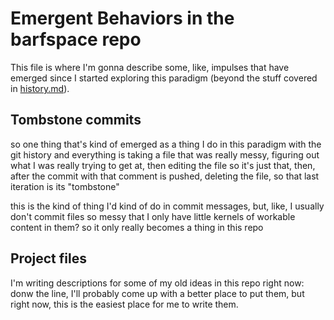 # Emergent Behaviors in the barfspace repo

This file is where I'm gonna describe some, like, impulses that have emerged since I started exploring this paradigm (beyond the stuff covered in [history.md](history.md)).

## Tombstone commits

so one thing that's kind of emerged as a thing I do in this paradigm with the git history and everything is taking a file that was really messy, figuring out what I was really trying to get at, then editing the file so it's just that, then, after the commit with that comment is pushed, deleting the file, so that last iteration is its "tombstone"

this is the kind of thing I'd kind of do in commit messages, but, like, I usually don't commit files so messy that I only have little kernels of workable content in them? so it only really becomes a thing in this repo

## Project files

I'm writing descriptions for some of my old ideas in this repo right now: donw the line, I'll probably come up with a better place to put them, but right now, this is the easiest place for me to write them.
